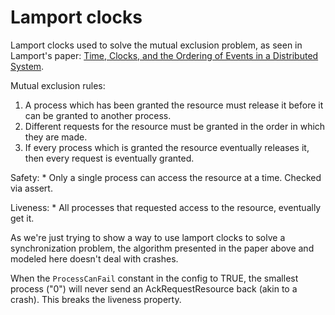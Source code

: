 # Lamport clocks
Lamport clocks used to solve the mutual exclusion problem, as seen in Lamport's paper: [Time, Clocks, and the Ordering of Events in a Distributed System](https://lamport.azurewebsites.net/pubs/time-clocks.pdf).

Mutual exclusion rules:
1. A process which has been granted the resource must release it before it can be granted to another process. 
2. Different requests for the resource must be granted in the order in which they are made. 
3. If every process which is granted the resource eventually releases it, then every request is eventually granted.

Safety: 
    * Only a single process can access the resource at a time. Checked via assert.

Liveness:
    * All processes that requested access to the resource, eventually get it.

As we're just trying to show a way to use lamport clocks to solve a synchronization problem, the algorithm presented in the paper above and modeled here doesn't deal with crashes.

When the `ProcessCanFail` constant in the config to TRUE, the smallest process ("0") will never send an AckRequestResource back (akin to a crash).
This breaks the liveness property.
